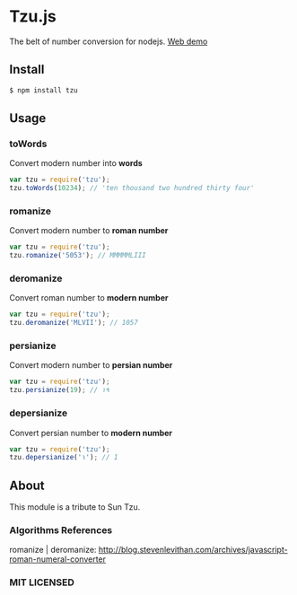 # Tzu.js

The belt of number conversion for nodejs.
[Web demo](http://raphamorim.com/tzu/doc/webdemo.html)

## Install

```sh
$ npm install tzu
```

## Usage

### toWords

Convert modern number into **words**

```javascript
var tzu = require('tzu');
tzu.toWords(10234); // 'ten thousand two hundred thirty four'
```

### romanize

Convert modern number to **roman number**

```javascript
var tzu = require('tzu');
tzu.romanize('5053'); // MMMMMLIII
```

### deromanize

Convert roman number to **modern number**

```javascript
var tzu = require('tzu');
tzu.deromanize('MLVII'); // 1057
```

### persianize

Convert modern number to **persian number**

```javascript
var tzu = require('tzu');
tzu.persianize(19); // ۱۹
```

### depersianize

Convert persian number to **modern number**

```javascript
var tzu = require('tzu');
tzu.depersianize('۱'); // 1
```

## About

This module is a tribute to Sun Tzu.

### Algorithms References

romanize | deromanize: http://blog.stevenlevithan.com/archives/javascript-roman-numeral-converter

### MIT LICENSED
